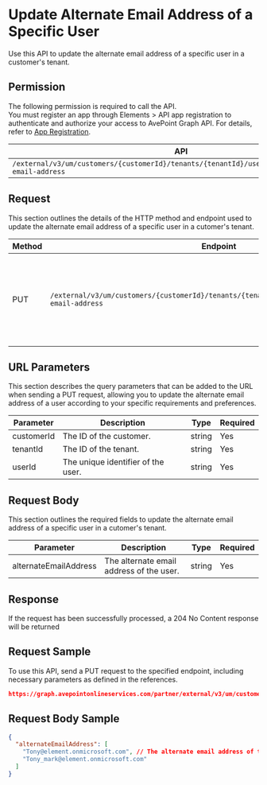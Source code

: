 # Update Alternate Email Address of a Specific User

Use this API to update the alternate email address of a specific user in a customer's tenant. 

## Permission

The following permission is required to call the API.  
You must register an app through Elements > API app registration to authenticate and authorize your access to AvePoint Graph API. For details, refer to [App Registration](../../register-app.md).

| API | Permission  |
|-----------|--------|
| `/external/v3/um/customers/{customerId}/tenants/{tenantId}/users/{userId}/alternate-email-address`|elements.um.user.readwrite.all|  

## Request

This section outlines the details of the HTTP method and endpoint used to update the alternate email address
of a specific user in a cutomer's tenant.

| Method | Endpoint | Description |
|-----------|--------|------------|
| PUT | `/external/v3/um/customers/{customerId}/tenants/{tenantId}/users/{userId}/alternate-email-address` | Updates the alternate email address of a specific user in a customer's tenant.|

## URL Parameters

This section describes the query parameters that can be added to the URL when sending a PUT request, allowing you to update the alternate email address of a user according to your specific requirements and preferences.

| Parameter | Description | Type | Required |
| --- | --- | --- |---|
| customerId | The ID of the customer. | string | Yes |
| tenantId | The ID of the tenant. | string | Yes |
| userId | The unique identifier of the user. | string | Yes |

## Request Body

This section outlines the required fields to update the alternate email address of a specific user in a cutomer's tenant.

| Parameter | Description | Type | Required |
| --- | --- | --- | --- |
|alternateEmailAddress | The alternate email address of the user. | string | Yes |

## Response

If the request has been successfully processed, a 204 No Content response will be returned

## Request Sample

To use this API, send a PUT request to the specified endpoint, including necessary parameters as defined in the references. 

```json
https://graph.avepointonlineservices.com/partner/external/v3/um/customers/966f35cc-****-****-****-25cdbcf82a07/tenants/0c7715b3-****-****-****-f3634dcfacec/users/7c18fd6f-****-****-****-5725fa9edc3f/alternate-email-address
```

## Request Body Sample

```json
{
  "alternateEmailAddress": [
    "Tony@element.onmicrosoft.com", // The alternate email address of the user
    "Tony_mark@element.onmicrosoft.com"
  ]
}
```
